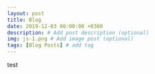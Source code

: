 ```yaml
---
layout: post
title: Blog
date: 2019-12-03 00:00:00 +0300
description: # Add post description (optional)
img: js-1.png # Add image post (optional)
tags: [Blog Posts] # add tag
---
```


test
